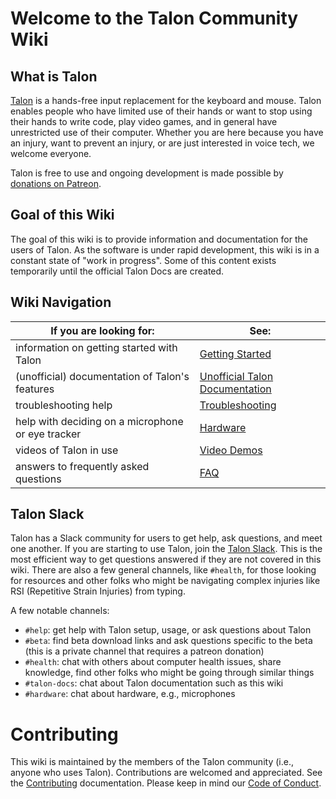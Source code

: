 # Welcome to the Talon Community Wiki

## What is Talon

[Talon](https://talonvoice.com) is a hands-free input replacement for the keyboard and mouse. Talon enables people who have limited use of their hands or want to stop using their hands to write code, play video games, and in general have unrestricted use of their computer. Whether you are here because you have an injury, want to prevent an injury, or are just interested in voice tech, we welcome everyone.

Talon is free to use and ongoing development is made possible by [donations on Patreon](https://www.patreon.com/lunixbochs).

## Goal of this Wiki

The goal of this wiki is to provide information and documentation for the users of Talon. As the software is under rapid development, this wiki is in a constant state of "work in progress". Some of this content exists temporarily until the official Talon Docs are created.

## Wiki Navigation

| If you are looking for: | See:   |
|---|---------|
| information on getting started with Talon | [Getting Started](/getting_started)  |
| (unofficial) documentation of Talon's features | [Unofficial Talon Documentation](/unofficial_talon_docs) |
| troubleshooting help | [Troubleshooting](/troubleshooting) |
| help with deciding on a microphone or eye tracker | [Hardware](/hardware) |
| videos of Talon in use | [Video Demos](/videos) |
| answers to frequently asked questions | [FAQ](/FAQ) |

## Talon Slack
Talon has a Slack community for users to get help, ask questions, and meet one another. If you are starting to use Talon, join the [Talon Slack](https://talonvoice.com/chat). This is the most efficient way to get questions answered if they are not covered in this wiki. There are also a few general channels, like `#health`, for those looking for resources and other folks who might be navigating complex injuries like RSI (Repetitive Strain Injuries) from typing.

A few notable channels:
- `#help`: get help with Talon setup, usage, or ask questions about Talon
- `#beta`: find beta download links and ask questions specific to the beta (this is a private channel that requires a patreon donation)
- `#health`: chat with others about computer health issues, share knowledge, find other folks who might be going through similar things
- `#talon-docs`: chat about Talon documentation such as this wiki
- `#hardware`: chat about hardware, e.g., microphones

# Contributing

This wiki is maintained by the members of the Talon community (i.e., anyone who uses Talon). Contributions are welcomed and appreciated. See the [Contributing](/CONTRIBUTING) documentation. Please keep in mind our [Code of Conduct](/CODE_OF_CONDUCT).
